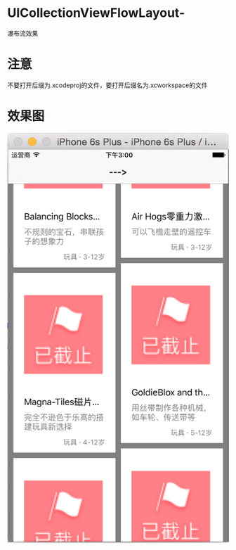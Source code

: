 # UICollectionViewFlowLayout-
瀑布流效果

# 注意
不要打开后缀为.xcodeproj的文件，要打开后缀名为.xcworkspace的文件

# 效果图
![image](https://github.com/963239327/UICollectionViewFlowLayout-/blob/master/README_IMG/%E5%B1%8F%E5%B9%95%E5%BF%AB%E7%85%A7%202016-04-20%20%E4%B8%8B%E5%8D%883.00.05.png?raw=true)
